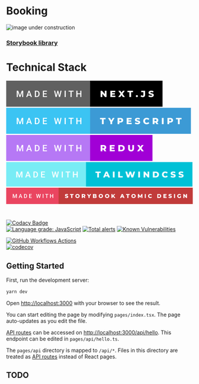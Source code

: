 # Booking

![image under construction](https://ps.w.org/easy-under-construction/assets/banner-772x250.png?rev=2417171)

### [Storybook library](https://main--630fbaba720a6e9d6481a8d8.chromatic.com)

# Technical Stack

[![next js](public/made-with-next.js.svg)](https://nextjs.org)\
[![typescript](public/made-with-typescript.svg)](https://www.typescriptlang.org)\
[![redux](public/made-with-redux.svg)](https://redux.js.orgorg)\
[![redux](public/made-with-tailwindcss.svg)](https://tailwindcss.com/)\
[![atomic design system](public/made-with-storybook-atomic-design.svg)](https://bradfrost.com/blog/post/atomic-design-and-storybook/)

[//]: # ([![Deploy NextJs with Vercel Production]&#40;https://github.com/rhannachi/booking/actions/workflows/next-production.deploy.yml/badge.svg?branch=main&#41;]&#40;https://github.com/rhannachi/booking/actions/workflows/next-production.deploy.yml&#41;)

[//]: # ()
[//]: # ([![Deploy NextJs with Vercel Preview]&#40;https://github.com/rhannachi/booking/actions/workflows/next-development.deploy.yml/badge.svg?branch=development&#41;]&#40;https://github.com/rhannachi/booking/actions/workflows/next-development.deploy.yml&#41;)

[//]: # ()
[//]: # ([![Deploy Storybook with Chromatic]&#40;https://github.com/rhannachi/booking/actions/workflows/storybook.deploy.yml/badge.svg&#41;]&#40;https://github.com/rhannachi/booking/actions/workflows/storybook.deploy.yml&#41;)

#
[![Codacy Badge](https://app.codacy.com/project/badge/Grade/bda46f072719446d80f0c402601d8a59)](https://www.codacy.com/gh/rhannachi/booking/dashboard?utm_source=github.com&amp;utm_medium=referral&amp;utm_content=rhannachi/booking&amp;utm_campaign=Badge_Grade)\
[![Language grade: JavaScript](https://img.shields.io/lgtm/grade/javascript/g/rhannachi/booking.svg?logo=lgtm&logoWidth=18)](https://lgtm.com/projects/g/rhannachi/booking/context:javascript)
[![Total alerts](https://img.shields.io/lgtm/alerts/g/rhannachi/booking.svg?logo=lgtm&logoWidth=18)](https://lgtm.com/projects/g/rhannachi/booking/alerts/)
[![Known Vulnerabilities](https://snyk.io/test/github/rhannachi/booking/badge.svg)](https://snyk.io/test/github/rhannachi/booking)

[![GitHub Workflows Actions](https://github.com/rhannachi/booking/actions/workflows/workflow.yml/badge.svg)](https://github.com/rhannachi/booking/actions/workflows/workflow.yml)\
[![codecov](https://codecov.io/gh/rhannachi/booking/branch/main/graph/badge.svg?token=1IOJYLLJC9)](https://codecov.io/gh/rhannachi/booking)


## Getting Started

First, run the development server:

```bash
yarn dev
```

Open [http://localhost:3000](http://localhost:3000) with your browser to see the result.

You can start editing the page by modifying `pages/index.tsx`. The page auto-updates as you edit the file.

[API routes](https://nextjs.org/docs/api-routes/introduction) can be accessed on [http://localhost:3000/api/hello](http://localhost:3000/api/hello). This endpoint can be edited in `pages/api/hello.ts`.

The `pages/api` directory is mapped to `/api/*`. Files in this directory are treated as [API routes](https://nextjs.org/docs/api-routes/introduction) instead of React pages.

## TODO
